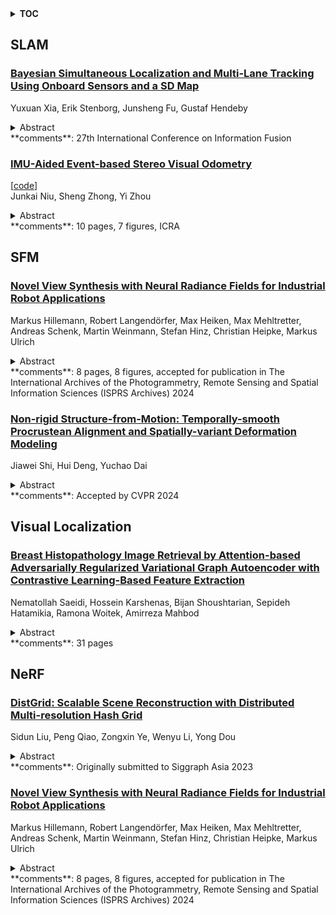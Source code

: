 <details>
  <summary><b>TOC</b></summary>
  <ol>
    <li><a href=#slam>SLAM</a></li>
      <ul>
        <li><a href=#Bayesian-Simultaneous-Localization-and-Multi-Lane-Tracking-Using-Onboard-Sensors-and-a-SD-Map>Bayesian Simultaneous Localization and Multi-Lane Tracking Using Onboard Sensors and a SD Map</a></li>
        <li><a href=#IMU-Aided-Event-based-Stereo-Visual-Odometry>IMU-Aided Event-based Stereo Visual Odometry</a></li>
      </ul>
    </li>
    <li><a href=#sfm>SFM</a></li>
      <ul>
        <li><a href=#Novel-View-Synthesis-with-Neural-Radiance-Fields-for-Industrial-Robot-Applications>Novel View Synthesis with Neural Radiance Fields for Industrial Robot Applications</a></li>
        <li><a href=#Non-rigid-Structure-from-Motion:-Temporally-smooth-Procrustean-Alignment-and-Spatially-variant-Deformation-Modeling>Non-rigid Structure-from-Motion: Temporally-smooth Procrustean Alignment and Spatially-variant Deformation Modeling</a></li>
      </ul>
    </li>
    <li><a href=#visual-localization>Visual Localization</a></li>
      <ul>
        <li><a href=#Breast-Histopathology-Image-Retrieval-by-Attention-based-Adversarially-Regularized-Variational-Graph-Autoencoder-with-Contrastive-Learning-Based-Feature-Extraction>Breast Histopathology Image Retrieval by Attention-based Adversarially Regularized Variational Graph Autoencoder with Contrastive Learning-Based Feature Extraction</a></li>
      </ul>
    </li>
    <li><a href=#nerf>NeRF</a></li>
      <ul>
        <li><a href=#DistGrid:-Scalable-Scene-Reconstruction-with-Distributed-Multi-resolution-Hash-Grid>DistGrid: Scalable Scene Reconstruction with Distributed Multi-resolution Hash Grid</a></li>
        <li><a href=#Novel-View-Synthesis-with-Neural-Radiance-Fields-for-Industrial-Robot-Applications>Novel View Synthesis with Neural Radiance Fields for Industrial Robot Applications</a></li>
      </ul>
    </li>
  </ol>
</details>

## SLAM  

### [Bayesian Simultaneous Localization and Multi-Lane Tracking Using Onboard Sensors and a SD Map](http://arxiv.org/abs/2405.04290)  
Yuxuan Xia, Erik Stenborg, Junsheng Fu, Gustaf Hendeby  
<details>  
  <summary>Abstract</summary>  
  <ol>  
    High-definition map with accurate lane-level information is crucial for autonomous driving, but the creation of these maps is a resource-intensive process. To this end, we present a cost-effective solution to create lane-level roadmaps using only the global navigation satellite system (GNSS) and a camera on customer vehicles. Our proposed solution utilizes a prior standard-definition (SD) map, GNSS measurements, visual odometry, and lane marking edge detection points, to simultaneously estimate the vehicle's 6D pose, its position within a SD map, and also the 3D geometry of traffic lines. This is achieved using a Bayesian simultaneous localization and multi-object tracking filter, where the estimation of traffic lines is formulated as a multiple extended object tracking problem, solved using a trajectory Poisson multi-Bernoulli mixture (TPMBM) filter. In TPMBM filtering, traffic lines are modeled using B-spline trajectories, and each trajectory is parameterized by a sequence of control points. The proposed solution has been evaluated using experimental data collected by a test vehicle driving on highway. Preliminary results show that the traffic line estimates, overlaid on the satellite image, generally align with the lane markings up to some lateral offsets.  
  </ol>  
</details>  
**comments**: 27th International Conference on Information Fusion  
  
### [IMU-Aided Event-based Stereo Visual Odometry](http://arxiv.org/abs/2405.04071)  
[[code](https://github.com/nail-hnu/esvio_aa)]  
Junkai Niu, Sheng Zhong, Yi Zhou  
<details>  
  <summary>Abstract</summary>  
  <ol>  
    Direct methods for event-based visual odometry solve the mapping and camera pose tracking sub-problems by establishing implicit data association in a way that the generative model of events is exploited. The main bottlenecks faced by state-of-the-art work in this field include the high computational complexity of mapping and the limited accuracy of tracking. In this paper, we improve our previous direct pipeline \textit{Event-based Stereo Visual Odometry} in terms of accuracy and efficiency. To speed up the mapping operation, we propose an efficient strategy of edge-pixel sampling according to the local dynamics of events. The mapping performance in terms of completeness and local smoothness is also improved by combining the temporal stereo results and the static stereo results. To circumvent the degeneracy issue of camera pose tracking in recovering the yaw component of general 6-DoF motion, we introduce as a prior the gyroscope measurements via pre-integration. Experiments on publicly available datasets justify our improvement. We release our pipeline as an open-source software for future research in this field.  
  </ol>  
</details>  
**comments**: 10 pages, 7 figures, ICRA  
  
  



## SFM  

### [Novel View Synthesis with Neural Radiance Fields for Industrial Robot Applications](http://arxiv.org/abs/2405.04345)  
Markus Hillemann, Robert Langendörfer, Max Heiken, Max Mehltretter, Andreas Schenk, Martin Weinmann, Stefan Hinz, Christian Heipke, Markus Ulrich  
<details>  
  <summary>Abstract</summary>  
  <ol>  
    Neural Radiance Fields (NeRFs) have become a rapidly growing research field with the potential to revolutionize typical photogrammetric workflows, such as those used for 3D scene reconstruction. As input, NeRFs require multi-view images with corresponding camera poses as well as the interior orientation. In the typical NeRF workflow, the camera poses and the interior orientation are estimated in advance with Structure from Motion (SfM). But the quality of the resulting novel views, which depends on different parameters such as the number and distribution of available images, as well as the accuracy of the related camera poses and interior orientation, is difficult to predict. In addition, SfM is a time-consuming pre-processing step, and its quality strongly depends on the image content. Furthermore, the undefined scaling factor of SfM hinders subsequent steps in which metric information is required. In this paper, we evaluate the potential of NeRFs for industrial robot applications. We propose an alternative to SfM pre-processing: we capture the input images with a calibrated camera that is attached to the end effector of an industrial robot and determine accurate camera poses with metric scale based on the robot kinematics. We then investigate the quality of the novel views by comparing them to ground truth, and by computing an internal quality measure based on ensemble methods. For evaluation purposes, we acquire multiple datasets that pose challenges for reconstruction typical of industrial applications, like reflective objects, poor texture, and fine structures. We show that the robot-based pose determination reaches similar accuracy as SfM in non-demanding cases, while having clear advantages in more challenging scenarios. Finally, we present first results of applying the ensemble method to estimate the quality of the synthetic novel view in the absence of a ground truth.  
  </ol>  
</details>  
**comments**: 8 pages, 8 figures, accepted for publication in The International
  Archives of the Photogrammetry, Remote Sensing and Spatial Information
  Sciences (ISPRS Archives) 2024  
  
### [Non-rigid Structure-from-Motion: Temporally-smooth Procrustean Alignment and Spatially-variant Deformation Modeling](http://arxiv.org/abs/2405.04309)  
Jiawei Shi, Hui Deng, Yuchao Dai  
<details>  
  <summary>Abstract</summary>  
  <ol>  
    Even though Non-rigid Structure-from-Motion (NRSfM) has been extensively studied and great progress has been made, there are still key challenges that hinder their broad real-world applications: 1) the inherent motion/rotation ambiguity requires either explicit camera motion recovery with extra constraint or complex Procrustean Alignment; 2) existing low-rank modeling of the global shape can over-penalize drastic deformations in the 3D shape sequence. This paper proposes to resolve the above issues from a spatial-temporal modeling perspective. First, we propose a novel Temporally-smooth Procrustean Alignment module that estimates 3D deforming shapes and adjusts the camera motion by aligning the 3D shape sequence consecutively. Our new alignment module remedies the requirement of complex reference 3D shape during alignment, which is more conductive to non-isotropic deformation modeling. Second, we propose a spatial-weighted approach to enforce the low-rank constraint adaptively at different locations to accommodate drastic spatially-variant deformation reconstruction better. Our modeling outperform existing low-rank based methods, and extensive experiments across different datasets validate the effectiveness of our method.  
  </ol>  
</details>  
**comments**: Accepted by CVPR 2024  
  
  



## Visual Localization  

### [Breast Histopathology Image Retrieval by Attention-based Adversarially Regularized Variational Graph Autoencoder with Contrastive Learning-Based Feature Extraction](http://arxiv.org/abs/2405.04211)  
Nematollah Saeidi, Hossein Karshenas, Bijan Shoushtarian, Sepideh Hatamikia, Ramona Woitek, Amirreza Mahbod  
<details>  
  <summary>Abstract</summary>  
  <ol>  
    Breast cancer is a significant global health concern, particularly for women. Early detection and appropriate treatment are crucial in mitigating its impact, with histopathology examinations playing a vital role in swift diagnosis. However, these examinations often require a substantial workforce and experienced medical experts for proper recognition and cancer grading. Automated image retrieval systems have the potential to assist pathologists in identifying cancerous tissues, thereby accelerating the diagnostic process. Nevertheless, due to considerable variability among the tissue and cell patterns in histological images, proposing an accurate image retrieval model is very challenging.   This work introduces a novel attention-based adversarially regularized variational graph autoencoder model for breast histological image retrieval. Additionally, we incorporated cluster-guided contrastive learning as the graph feature extractor to boost the retrieval performance. We evaluated the proposed model's performance on two publicly available datasets of breast cancer histological images and achieved superior or very competitive retrieval performance, with average mAP scores of 96.5% for the BreakHis dataset and 94.7% for the BACH dataset, and mVP scores of 91.9% and 91.3%, respectively.   Our proposed retrieval model has the potential to be used in clinical settings to enhance diagnostic performance and ultimately benefit patients.  
  </ol>  
</details>  
**comments**: 31 pages  
  
  



## NeRF  

### [DistGrid: Scalable Scene Reconstruction with Distributed Multi-resolution Hash Grid](http://arxiv.org/abs/2405.04416)  
Sidun Liu, Peng Qiao, Zongxin Ye, Wenyu Li, Yong Dou  
<details>  
  <summary>Abstract</summary>  
  <ol>  
    Neural Radiance Field~(NeRF) achieves extremely high quality in object-scaled and indoor scene reconstruction. However, there exist some challenges when reconstructing large-scale scenes. MLP-based NeRFs suffer from limited network capacity, while volume-based NeRFs are heavily memory-consuming when the scene resolution increases. Recent approaches propose to geographically partition the scene and learn each sub-region using an individual NeRF. Such partitioning strategies help volume-based NeRF exceed the single GPU memory limit and scale to larger scenes. However, this approach requires multiple background NeRF to handle out-of-partition rays, which leads to redundancy of learning. Inspired by the fact that the background of current partition is the foreground of adjacent partition, we propose a scalable scene reconstruction method based on joint Multi-resolution Hash Grids, named DistGrid. In this method, the scene is divided into multiple closely-paved yet non-overlapped Axis-Aligned Bounding Boxes, and a novel segmented volume rendering method is proposed to handle cross-boundary rays, thereby eliminating the need for background NeRFs. The experiments demonstrate that our method outperforms existing methods on all evaluated large-scale scenes, and provides visually plausible scene reconstruction. The scalability of our method on reconstruction quality is further evaluated qualitatively and quantitatively.  
  </ol>  
</details>  
**comments**: Originally submitted to Siggraph Asia 2023  
  
### [Novel View Synthesis with Neural Radiance Fields for Industrial Robot Applications](http://arxiv.org/abs/2405.04345)  
Markus Hillemann, Robert Langendörfer, Max Heiken, Max Mehltretter, Andreas Schenk, Martin Weinmann, Stefan Hinz, Christian Heipke, Markus Ulrich  
<details>  
  <summary>Abstract</summary>  
  <ol>  
    Neural Radiance Fields (NeRFs) have become a rapidly growing research field with the potential to revolutionize typical photogrammetric workflows, such as those used for 3D scene reconstruction. As input, NeRFs require multi-view images with corresponding camera poses as well as the interior orientation. In the typical NeRF workflow, the camera poses and the interior orientation are estimated in advance with Structure from Motion (SfM). But the quality of the resulting novel views, which depends on different parameters such as the number and distribution of available images, as well as the accuracy of the related camera poses and interior orientation, is difficult to predict. In addition, SfM is a time-consuming pre-processing step, and its quality strongly depends on the image content. Furthermore, the undefined scaling factor of SfM hinders subsequent steps in which metric information is required. In this paper, we evaluate the potential of NeRFs for industrial robot applications. We propose an alternative to SfM pre-processing: we capture the input images with a calibrated camera that is attached to the end effector of an industrial robot and determine accurate camera poses with metric scale based on the robot kinematics. We then investigate the quality of the novel views by comparing them to ground truth, and by computing an internal quality measure based on ensemble methods. For evaluation purposes, we acquire multiple datasets that pose challenges for reconstruction typical of industrial applications, like reflective objects, poor texture, and fine structures. We show that the robot-based pose determination reaches similar accuracy as SfM in non-demanding cases, while having clear advantages in more challenging scenarios. Finally, we present first results of applying the ensemble method to estimate the quality of the synthetic novel view in the absence of a ground truth.  
  </ol>  
</details>  
**comments**: 8 pages, 8 figures, accepted for publication in The International
  Archives of the Photogrammetry, Remote Sensing and Spatial Information
  Sciences (ISPRS Archives) 2024  
  
  



